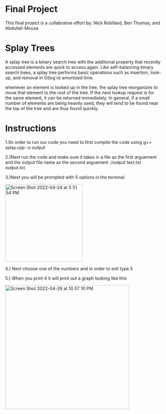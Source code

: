 # Final Project
This final project is a collabrative effort by: Nick Robillard, Ben Thomas, and Abdullah Mousa
# Splay Trees
A splay tree is a binary search tree with the additional property that recently accessed elements are quick to access again. Like self-balancing binary search trees, a splay tree performs basic operations such as insertion, look-up, and removal in O(log n) amortized time.

whenever an element is looked up in the tree, the splay tree reorganizes to move that element to the root of the tree. If the next lookup request is for the same element, it can be returned immediately. In general, if a small number of elements are being heavily used, they will tend to be found near the top of the tree and are thus found quickly.

# Instructions

1.)In order to run our code you need to first compile the code using 
g++ splay.cpp -o output

2.)Next run the code and make sure it takes in a file as the first arguement and the output file name as the second arguement
./output text.txt output.txt

3.)Next you will be prompted with 5 options in the terminal 

<img width="250" alt="Screen Shot 2022-04-24 at 5 51 54 PM" src="https://user-images.githubusercontent.com/71105877/164998155-ae41fa0b-82fd-441f-b350-c3254a5e4fe3.png">

4.) Next choose one of the numbers and in order to exit type 5


5.) When you print 4 it will print out a graph looking like this 

<img width="400" alt="Screen Shot 2022-04-26 at 10 07 10 PM" src="https://user-images.githubusercontent.com/71105877/165423981-8ffe4c89-c239-4c44-83e3-0115bc44869d.png">
